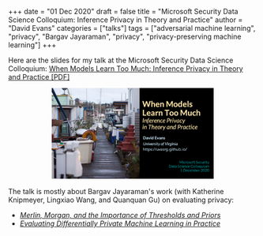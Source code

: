 +++
date = "01 Dec 2020"
draft = false
title = "Microsoft Security Data Science Colloquium: Inference Privacy in Theory and Practice"
author = "David Evans"
categories = ["talks"]
tags = ["adversarial machine learning", "privacy", "Bargav Jayaraman", "privacy", "privacy-preserving machine learning"]
+++

Here are the slides for my talk at the Microsoft Security Data Science Colloquium: [When Models Learn Too Much: Inference Privacy in Theory and Practice [PDF]](https://www.dropbox.com/s/698cuvee81clx1q/inference-privacy-share.pdf?dl=0) 

<center>
<a href="https://www.dropbox.com/s/698cuvee81clx1q/inference-privacy-share.pdf?dl=0">
<img src="/images/inferenceprivacytitle.png" width=65%>
</a>
</center>

The talk is mostly about Bargav Jayaraman's work (with Katherine Knipmeyer, Lingxiao Wang, and Quanquan Gu) on evaluating privacy:

- [_Merlin, Morgan, and the Importance of Thresholds and Priors_](/merlin-morgan-and-the-importance-of-thresholds-and-priors/)
- [_Evaluating Differentially Private Machine Learning in Practice_](/evaluating-differentially-private-machine-learning-in-practice/)

